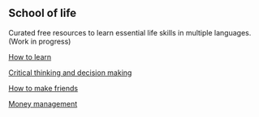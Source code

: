 ## School of life

Curated free resources to learn essential life skills in multiple languages. (Work in progress)


[How to learn](/school-of-life/how-to-learn)

[Critical thinking and decision making](/school-of-life/critical-thinking-and-decision-making)

[How to make friends](/school-of-life/how-to-make-friends)

[Money management](/school-of-life/money-management)